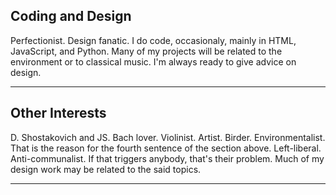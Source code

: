 ## Coding and Design
Perfectionist. Design fanatic. I do code, occasionaly, mainly in HTML, JavaScript, and Python. Many of my projects will be related to the environment or to classical music. I'm always ready to give advice on design.
***

## Other Interests
D. Shostakovich and JS. Bach lover. Violinist. Artist. Birder. Environmentalist. That is the reason for the fourth sentence of the section above. Left-liberal. Anti-communalist. If that triggers anybody, that's their problem. Much of my design work may be related to the said topics.

***
